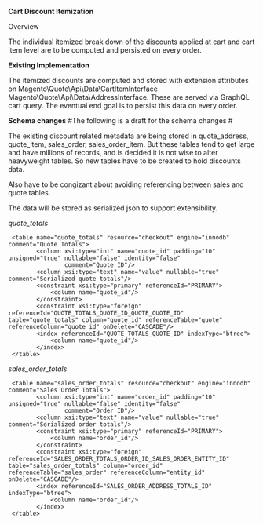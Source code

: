 **Cart Discount Itemization**

Overview

The individual itemized break down of the discounts applied at cart and cart item level are to be computed and persisted on every order.

**Existing Implementation**

The itemized discounts are computed and stored with extension attributes on 
Magento\Quote\Api\Data\CartItemInterface 
Magento\Quote\Api\Data\AddressInterface. 
These are served via GraphQL cart query. The eventual end goal is to persist this data on every order.

**Schema changes**
#The following is a draft for the schema changes #

The existing discount related metadata are being stored in quote_address, quote_item, sales_order, sales_order_item. But these tables tend to get large and have millions of records,
and is decided it is not wise to alter heavyweight tables. So new tables have to be created to hold discounts data.

Also have to be congizant about avoiding referencing between sales and quote tables.

The data will be stored as serialized json to support extensibility.

*quote_totals* 
```
 <table name="quote_totals" resource="checkout" engine="innodb" comment="Quote Totals">
        <column xsi:type="int" name="quote_id" padding="10" unsigned="true" nullable="false" identity="false"
                comment="Quote ID"/>
        <column xsi:type="text" name="value" nullable="true" comment="Serialized quote totals"/>
        <constraint xsi:type="primary" referenceId="PRIMARY">
            <column name="quote_id"/>
        </constraint>
        <constraint xsi:type="foreign" referenceId="QUOTE_TOTALS_QUOTE_ID_QUOTE_QUOTE_ID"    table="quote_totals" column="quote_id" referenceTable="quote" referenceColumn="quote_id" onDelete="CASCADE"/>
        <index referenceId="QUOTE_TOTALS_QUOTE_ID" indexType="btree">
            <column name="quote_id"/>
        </index>
 </table>
```
*sales_order_totals* 
```
 <table name="sales_order_totals" resource="checkout" engine="innodb" comment="Sales Order Totals">
        <column xsi:type="int" name="order_id" padding="10" unsigned="true" nullable="false" identity="false"
                comment="Order ID"/>
        <column xsi:type="text" name="value" nullable="true" comment="Serialized order totals"/>
        <constraint xsi:type="primary" referenceId="PRIMARY">
            <column name="order_id"/>
        </constraint>
        <constraint xsi:type="foreign" referenceId="SALES_ORDER_TOTALS_ORDER_ID_SALES_ORDER_ENTITY_ID"   table="sales_order_totals" column="order_id" referenceTable="sales_order" referenceColumn="entity_id" onDelete="CASCADE"/>
        <index referenceId="SALES_ORDER_ADDRESS_TOTALS_ID" indexType="btree">
            <column name="order_id"/>
        </index>
 </table>
```



